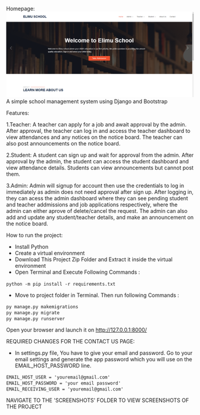 Homepage:
![Homepage screenshot](school1-1.PNG)
A simple school management system using Django and Bootstrap

Features:

1.Teacher:
A teacher can apply for a job and await approval by the admin. After approval, the teacher can log in and access the teacher dashboard to view attendances and any notices on the notice board. The teacher can also post announcements on the notice board.

2.Student:
A student can sign up and wait for approval from the admin. After approval by the admin, the student can access the student dashboard and view attendance details. Students can view announcements but cannot post them.

3.Admin:
Admin will signup for account then use the credentials to log in immediately as admin does not need approval after sign up. After logging in, they can acess the admin dashboard where they can see pending student and teacher addmissions and job applications respectively, where the admin can either aprove of delete/cancel the request. The admin can also add and update any student/teacher details, and make an announcement on the notice board.


How to run the project:
- Install Python
- Create a virtual environment
- Download This Project Zip Folder and Extract it inside the virtual environment
- Open Terminal and Execute Following Commands :

``` python -m pip install -r requirements.txt ```
- Move to project folder in Terminal. Then run following Commands :

```
py manage.py makemigrations
py manage.py migrate
py manage.py runserver
```
Open your browser and launch it on http://127.0.0.1:8000/


REQUIRED CHANGES FOR THE CONTACT US PAGE:
- In settings.py file, You have to give your email and password. Go to your email settings and generate the app password which you will use on the EMAIL_HOST_PASSWORD line.

```
EMAIL_HOST_USER = 'youremail@gmail.com'
EMAIL_HOST_PASSWORD = 'your email password'
EMAIL_RECEIVING_USER = 'youremail@gmail.com'
```

NAVIGATE TO THE 'SCREENSHOTS' FOLDER TO VIEW SCREENSHOTS OF THE PROJECT
